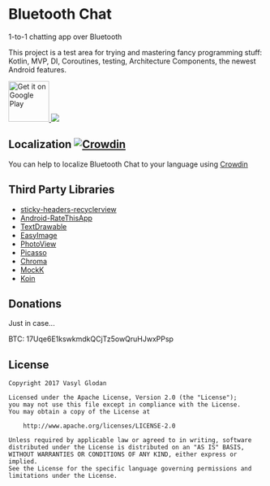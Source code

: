 # Bluetooth Chat

1-to-1 chatting app over Bluetooth

This project is a test area for trying and mastering fancy programming stuff: Kotlin, MVP, DI, Coroutines, testing, Architecture Components, the newest Android features.

<a href="https://play.google.com/store/apps/details?id=com.riya.dropand">
    <img alt="Get it on Google Play"
        height="80"
        src="https://play.google.com/intl/en_us/badges/images/generic/en_badge_web_generic.png" />
</a>

<img src="graphics/featured.png"/>

Localization [![Crowdin](https://d322cqt584bo4o.cloudfront.net/bluetoothchat/localized.svg)](https://crowdin.com/project/bluetoothchat)
--------
You can help to localize Bluetooth Chat to your language using [Crowdin](https://crowdin.com/project/bluetoothchat)

Third Party Libraries
--------
* [sticky-headers-recyclerview](https://github.com/timehop/sticky-headers-recyclerview)
* [Android-RateThisApp](https://github.com/kobakei/Android-RateThisApp)
* [TextDrawable](https://github.com/amulyakhare/TextDrawable)
* [EasyImage](https://github.com/jkwiecien/EasyImage)
* [PhotoView](https://github.com/chrisbanes/PhotoView)
* [Picasso](https://github.com/square/picasso)
* [Chroma](https://github.com/ItsPriyesh/chroma)
* [MockK](https://github.com/oleksiyp/mockk)
* [Koin](https://github.com/InsertKoinIO/koin)

Donations
--------
Just in case...

BTC: 17Uqe6E1kswkmdkQCjTz5owQruHJwxPPsp

License
--------
    Copyright 2017 Vasyl Glodan

    Licensed under the Apache License, Version 2.0 (the "License");
    you may not use this file except in compliance with the License.
    You may obtain a copy of the License at

        http://www.apache.org/licenses/LICENSE-2.0

    Unless required by applicable law or agreed to in writing, software
    distributed under the License is distributed on an "AS IS" BASIS,
    WITHOUT WARRANTIES OR CONDITIONS OF ANY KIND, either express or implied.
    See the License for the specific language governing permissions and
    limitations under the License.
